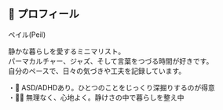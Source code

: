 ## 🌸 プロフィール
  
ペイル(Peil) 

静かな暮らしを愛するミニマリスト。  
パーマカルチャー、ジャズ、そして言葉をつづる時間が好きです。  
自分のペースで、日々の気づきや工夫を記録しています。

・🧠 ASD/ADHDあり。ひとつのことをじっくり深掘りするのが得意  
・🚶‍♀️ 無理なく、心地よく。静けさの中で暮らしを整え中

